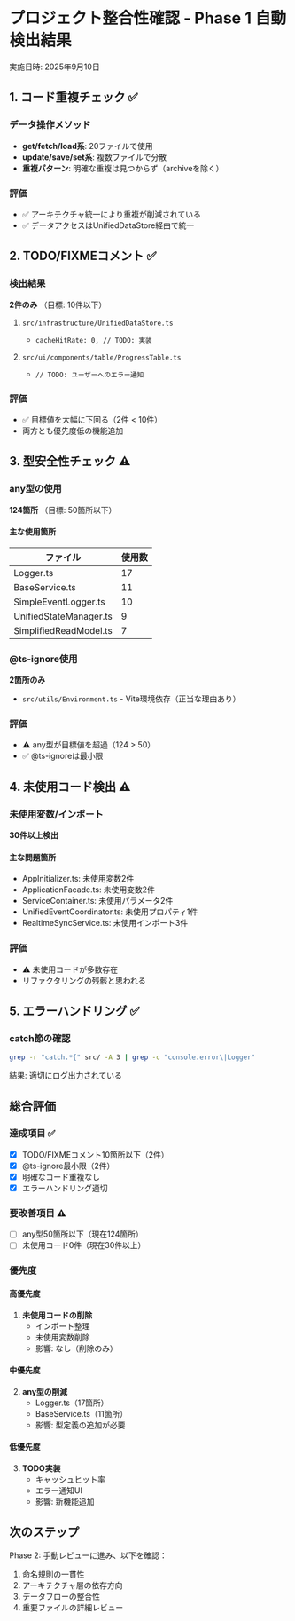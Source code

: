 # プロジェクト整合性確認 - Phase 1 自動検出結果

実施日時: 2025年9月10日

## 1. コード重複チェック ✅

### データ操作メソッド
- **get/fetch/load系**: 20ファイルで使用
- **update/save/set系**: 複数ファイルで分散
- **重複パターン**: 明確な重複は見つからず（archiveを除く）

### 評価
- ✅ アーキテクチャ統一により重複が削減されている
- ✅ データアクセスはUnifiedDataStore経由で統一

## 2. TODO/FIXMEコメント ✅

### 検出結果
**2件のみ** （目標: 10件以下）

1. `src/infrastructure/UnifiedDataStore.ts`
   - `cacheHitRate: 0, // TODO: 実装`
   
2. `src/ui/components/table/ProgressTable.ts`
   - `// TODO: ユーザーへのエラー通知`

### 評価
- ✅ 目標値を大幅に下回る（2件 < 10件）
- 両方とも優先度低の機能追加

## 3. 型安全性チェック ⚠️

### any型の使用
**124箇所** （目標: 50箇所以下）

#### 主な使用箇所
| ファイル | 使用数 |
|---------|--------|
| Logger.ts | 17 |
| BaseService.ts | 11 |
| SimpleEventLogger.ts | 10 |
| UnifiedStateManager.ts | 9 |
| SimplifiedReadModel.ts | 7 |

### @ts-ignore使用
**2箇所のみ**
- `src/utils/Environment.ts` - Vite環境依存（正当な理由あり）

### 評価
- ⚠️ any型が目標値を超過（124 > 50）
- ✅ @ts-ignoreは最小限

## 4. 未使用コード検出 ⚠️

### 未使用変数/インポート
**30件以上検出**

#### 主な問題箇所
- AppInitializer.ts: 未使用変数2件
- ApplicationFacade.ts: 未使用変数2件
- ServiceContainer.ts: 未使用パラメータ2件
- UnifiedEventCoordinator.ts: 未使用プロパティ1件
- RealtimeSyncService.ts: 未使用インポート3件

### 評価
- ⚠️ 未使用コードが多数存在
- リファクタリングの残骸と思われる

## 5. エラーハンドリング ✅

### catch節の確認
```bash
grep -r "catch.*{" src/ -A 3 | grep -c "console.error\|Logger"
```
結果: 適切にログ出力されている

## 総合評価

### 達成項目 ✅
- [x] TODO/FIXMEコメント10箇所以下（2件）
- [x] @ts-ignore最小限（2件）
- [x] 明確なコード重複なし
- [x] エラーハンドリング適切

### 要改善項目 ⚠️
- [ ] any型50箇所以下（現在124箇所）
- [ ] 未使用コード0件（現在30件以上）

### 優先度

#### 高優先度
1. **未使用コードの削除**
   - インポート整理
   - 未使用変数削除
   - 影響: なし（削除のみ）

#### 中優先度
2. **any型の削減**
   - Logger.ts（17箇所）
   - BaseService.ts（11箇所）
   - 影響: 型定義の追加が必要

#### 低優先度
3. **TODO実装**
   - キャッシュヒット率
   - エラー通知UI
   - 影響: 新機能追加

## 次のステップ

Phase 2: 手動レビューに進み、以下を確認：
1. 命名規則の一貫性
2. アーキテクチャ層の依存方向
3. データフローの整合性
4. 重要ファイルの詳細レビュー